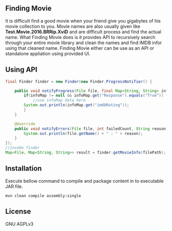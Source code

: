 ## Finding Movie

It is difficult find a good movie when your friend give you gigabytes of his movie collection to you. Movie names are also usually given like **Test.Movie.2016.BRRip.XviD** and are difficult process and find the actual name. What Finding Movie does is it provides API to recursively search through your entire movie library and clean the names and find IMDB infor using that cleaned name. Finding Movie either can be use as an API or standalone appliation using provided UI.

## Using API
```java
final Finder finder = new Finder(new Finder.ProgressNotifier() {

    public void notifyProgress(File file, final Map<String, String> infoMap, final float progress, int successCount) {
        if(infoMap != null && infoMap.get("Response").equals("True")) {
            //use infoMap data here
	    System.out.println(infoMap.get("imdbRating"));
        }
    }

    @Override
    public void notifyErrors(File file, int failedCount, String reason) {
        System.out.println(file.getName() + " : " + reason);
    }
});
//invoke finder
Map<File, Map<String, String>> result = finder.getMovieInfo(filePath);
```
## Installation

Execute bellow command to compile and package content in to executable JAR file.
```
mvn clean compile assembly:single
```
## License
GNU AGPLv3
